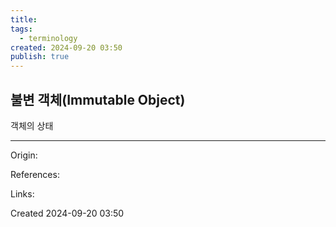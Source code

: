 ```yaml
---
title: 
tags:
  - terminology
created: 2024-09-20 03:50
publish: true
---
```

## 불변 객체(Immutable Object)
객체의 상태

---
Origin: 

References: 

Links: 

Created 2024-09-20 03:50